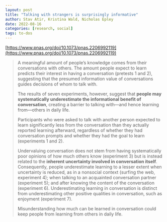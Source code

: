 ```yaml
---
layout: post
title: "Talking with strangers is surprisingly informative"
author: Stav Atir, Kristina Wald, Nicholas Epley
date: 2022-08-16
categories: [research, social]
tags: to-dos
---
```


[https://www.pnas.org/doi/10.1073/pnas.2206992119](https://www.pnas.org/doi/10.1073/pnas.2206992119)

> A meaningful amount of people’s knowledge comes from their conversations with others. The amount people expect to learn predicts their interest in having a conversation (pretests 1 and 2), suggesting that the presumed information value of conversations guides decisions of whom to talk with. 
>
> The results of seven experiments, however, suggest that **people may systematically underestimate the informational benefit of conversation**, creating a barrier to talking with—and hence learning from—others in daily life. 
>
> Participants who were asked to talk with another person expected to learn significantly less from the conversation than they actually reported learning afterward, regardless of whether they had conversation prompts and whether they had the goal to learn (experiments 1 and 2). 
>
> Undervaluing conversation does not stem from having systematically poor opinions of how much others know (experiment 3) but is instead related to the **inherent uncertainty involved in conversation itself**. Consequently, people underestimate learning to a lesser extent when uncertainty is reduced, as in a nonsocial context (surfing the web, experiment 4); when talking to an acquainted conversation partner (experiment 5); and after knowing the content of the conversation (experiment 6). Underestimating learning in conversation is distinct from underestimating other positive qualities in conversation, such as enjoyment (experiment 7). 
>
> Misunderstanding how much can be learned in conversation could keep people from learning from others in daily life.
